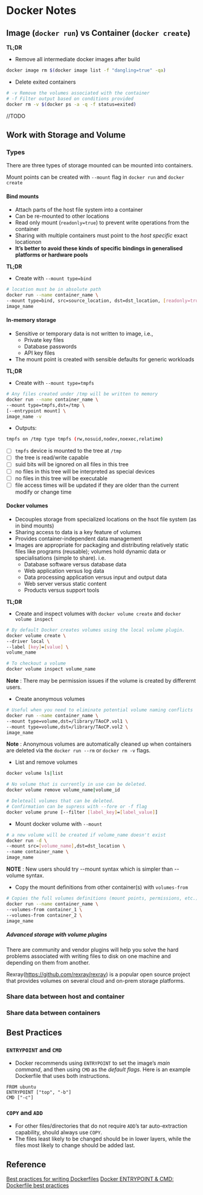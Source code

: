 # Docker Notes

## Image (`docker run`) vs Container (`docker create`)

**TL;DR**

* Remove all intermediate docker images after build

```bash
docker image rm $(docker image list -f "dangling=true" -qa)
```

* Delete exited containers

```bash
# -v Remove the volumes associated with the container
# -f Filter output based on conditions provided
docker rm -v $(docker ps -a -q -f status=exited)
```

//TODO

## Work with Storage and Volume

### Types

There are three types of storage mounted can be mounted into containers.

Mount points can be created with `--mount` flag in `docker run` and `docker create`

#### Bind mounts

* Attach parts of the host file system into a container
* Can be re-mounted to other locations
* Read only mount (`readonly=true`) to prevent write operations from the container
* Sharing with multiple containers must point to the *host specific* exact locationon
* **It’s better to
avoid these kinds of specific bindings in generalised platforms or hardware pools**

**TL;DR**

* Create with `--mount type=bind`

```bash
# location must be in absolute path
docker run --name container_name \
--mount type=bind, src=source_location, dst=dst_location, [readonly=true] \
image_name
```

#### In-memory storage

* Sensitive or temporary data is not written to image, i.e.,
  * Private key files
  * Database passwords
  * API key files
* The mount point is created with sensible defaults for generic workloads

**TL;DR**

* Create with `--mount type=tmpfs`

```bash
# Any files created under /tmp will be written to memory
docker run --name container_name \
--mount type=tmpfs,dst=/tmp \
[--entrypoint mount] \
image_name -v
```

* Outputs:

```bash
tmpfs on /tmp type tmpfs (rw,nosuid,nodev,noexec,relatime)
```

- [ ] `tmpfs` device is mounted to the tree at `/tmp`
- [ ] the tree is read/write capable
- [ ] suid bits will be ignored on all files in this tree
- [ ] no files in this tree will be interpreted as special devices
- [ ] no files in this tree will be executable
- [ ] file access times will be updated if they are older than the current modify or change time

#### Docker volumes

* Decouples storage from specialized locations on the hsot file system (as in bind mounts)
* Sharing access to data is a key feature of volumes
* Provides container-independent data management
* Images are appropriate for packaging and distributing relatively
static files like programs (reusable); volumes hold dynamic data or specialisations (simple to share). i.e.
  * Database software versus database data
  * Web application versus log data
  * Data processing application versus input and output data
  * Web server versus static content
  * Products versus support tools

**TL;DR**

* Create and inspect volumes with `docker volume create` and `docker volume inspect`

```bash
# By default Docker creates volumes using the local volume plugin.
docker volume create \
--driver local \
--label [key]=[value] \
volume_name

# To checkout a volume
docker volume inspect volume_name
```

**Note** :  There may be permission issues if the volume is created by differernt users.

* Create anonymous volumes

```bash
# Useful when you need to eliminate potential volume naming conflicts
docker run --name container_name \
--mount type=volume,dst=/library/TAoCP.vol1 \
--mount type=volume,dst=/library/TAoCP.vol2 \
image_name
```

**Note** : Anonymous volumes are automatically cleaned up when containers are deleted via the `docker run --rm` or `docker rm -v` flags.

* List and remove volumes

```bash
docker volume ls|list

# No volume that is currently in use can be deleted.
docker volume remove volume_name|volume_id

# Deleteall volumes that can be deleted.
# Confirmation can be supress with --fore or -f flag
docker volume prune [--filter [label_key]=[label_value]]
```

* Mount docker volume with `--mount`

```bash
# a new volume will be created if volume_name doesn't exist
docker run -d \
--mount src=[volume_name],dst=dst_location \
--name container_name \
image_name
```

**NOTE** : New users should try --mount syntax which is simpler than --volume syntax.

* Copy the mount definitions from other container(s) with `volumes-from`

```bash
# Copies the full volumes definitions (mount points, permissions, etc.)
docker run --name container_name \
--volumes-from container_1 \
--volumes-from container_2 \
image_name
```

##### Advanced storage with volume plugins

There are community and vendor plugins will help you solve the hard problems associated with writing files to disk on one machine and depending on them from another.

Rexray(<https://github.com/rexray/rexray>) is a popular open source project that provides volumes on several cloud and on-prem storage platforms.

### Share data between host and container

### Share data between containers

## Best Practices

### `ENTRYPOINT` and `CMD`

* Docker recommends using `ENTRYPOINT` to set the image’s _main command_, and then using `CMD` as the _default flags_. Here is an example Dockerfile that uses both instructions.

```docker
FROM ubuntu
ENTRYPOINT ["top", "-b"]
CMD ["-c"]
```

### `COPY` and `ADD`

* For other files/directories that do not require `ADD`’s tar auto-extraction capability, should always use `COPY`.
* The files least likely to be changed should be in lower layers, while the files most likely to change should be added last.

## Reference

[Best practices for writing Dockerfiles](https://docs.docker.com/develop/develop-images/dockerfile_best-practices/#add-or-copy)
[Docker ENTRYPOINT & CMD: Dockerfile best practices](https://medium.freecodecamp.org/docker-entrypoint-cmd-dockerfile-best-practices-abc591c30e21)